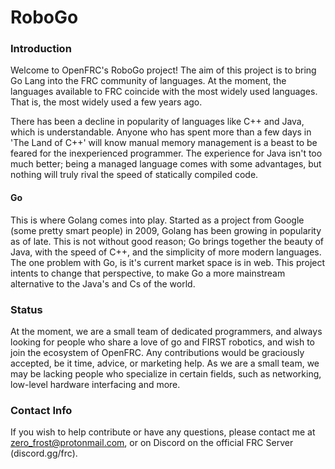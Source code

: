 # RoboGo
### Introduction

Welcome to OpenFRC's RoboGo project! The aim of this project is to bring Go Lang into the FRC community of languages. At the moment, the languages available to FRC coincide with the most widely used languages. That is, the most widely used a few years ago. 

There has been a decline in popularity of languages like C++ and Java, which is understandable. Anyone who has spent more than a few days in 'The Land of C++' will know manual memory management is a beast to be feared for the inexperienced programmer. The experience for Java isn't too much better; being a managed language comes with some advantages, but nothing will truly rival the speed of statically compiled code.

#### Go

This is where Golang comes into play. Started as a project from Google (some pretty smart people) in 2009, Golang has been growing in popularity as of late. This is not without good reason; Go brings together the beauty of Java, with the speed of C++, and the simplicity of more modern languages. The one problem with Go, is it's current market space is in web. This project intents to change that perspective, to make Go a more mainstream alternative to the Java's and Cs of the world.


### Status

At the moment, we are a small team of dedicated programmers, and always looking for people who share a love of go and FIRST robotics, and wish to join the ecosystem of OpenFRC. Any contributions would be graciously accepted, be it time, advice, or marketing help. As we are a small team, we may be lacking people who specialize in certain fields, such as networking, low-level hardware interfacing and more.

### Contact Info

If you wish to help contribute or have any questions, please contact me at <a>zero_frost@protonmail.com</a>, or on Discord on the official FRC Server (<a>discord.gg/frc</a>).
